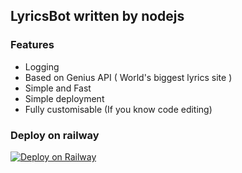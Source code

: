 ## LyricsBot written by nodejs

### Features

- Logging 
- Based on Genius API ( World's biggest lyrics site )
- Simple and Fast 
- Simple deployment
- Fully customisable (If you know code editing)


### Deploy on railway

[![Deploy on Railway](https://railway.app/button.svg)](https://railway.app/new/template?template=https%3A%2F%2Fgithub.com%2Fdivrk%2FLyricsBot&envs=BOT_TOKEN%2CGENIUS%2CCHANNEL_ID&optionalEnvs=CHANNEL_ID&BOT_TOKENDesc=Telegram+bot+token+%28+%40Botfather%29&GENIUSDesc=Genius+client+secret+%28https%3A%2F%2Fgenius.com%29&CHANNEL_IDDesc=Logging+channel+ID&referralCode=d4rk)
